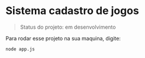 <h1>Sistema cadastro de jogos</h1>

> Status do projeto: em desenvolvimento

Para rodar esse projeto na sua maquina, digite:

```
node app.js
```
